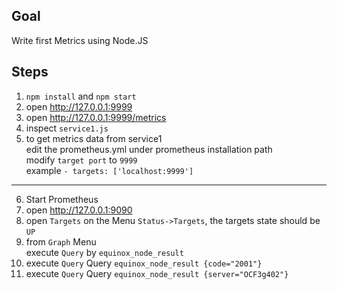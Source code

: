 ## Goal

Write first Metrics using Node.JS

## Steps

1. `npm install` and `npm start`
2. open http://127.0.0.1:9999
3. open http://127.0.0.1:9999/metrics
4. inspect `service1.js`
5. to get metrics data from service1<br/>
   edit the prometheus.yml under prometheus installation path<br/>
   modify `target port` to `9999`<br/>
   example `- targets: ['localhost:9999']`<br/>
***
6. Start Prometheus
7. open http://127.0.0.1:9090
8. open `Targets` on the Menu `Status->Targets`, the targets state should be `UP`
9. from `Graph` Menu<br/>
execute `Query` by `equinox_node_result`
10. execute `Query` Query `equinox_node_result {code="2001"}`
11. execute `Query` Query `equinox_node_result {server="OCF3g402"}`